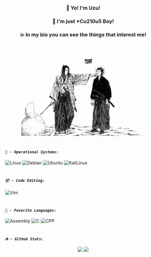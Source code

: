 #

<div align="center">
  <h3>👋 Yo! I'm Uzu!</h3>
  <h3> 🤡 I'm just *Cu210u5 Boy! </h3>
  <h3> 💥 In my bio you can see the things that interest me! </h3>
</div>

<p align="center"><img width = 400 src="meme.gif"></p>

#

#### _```🚀 - Operational Systems:```_
![Linux](https://img.shields.io/badge/Linux-FCC624?style=for-the-badge&logo=linux&logoColor=black)
![Debian](https://img.shields.io/badge/Debian-D70A53?style=for-the-badge&logo=debian&logoColor=white)
![Ubuntu](https://img.shields.io/badge/Ubuntu-E95420?style=for-the-badge&logo=ubuntu&logoColor=white)
![KaliLinux](https://img.shields.io/badge/Kali_Linux-557C94?style=for-the-badge&logo=kali-linux&logoColor=white)

#

#### _```📦 - Code Editing:```_
![Vim](https://img.shields.io/badge/VIM-%2311AB00.svg?style=for-the-badge&logo=vim&logoColor=white)

#

#### _```👾 - Favorite Languages:```_
![Assembly](https://img.shields.io/badge/_-ASM-6E4C13.svg?style=for-the-badge)
![C](https://img.shields.io/badge/c-%2300599C.svg?style=for-the-badge&logo=c&logoColor=white)
![CPP](https://img.shields.io/badge/c++-%2300599C.svg?style=for-the-badge&logo=c%2B%2B&logoColor=white)

#

#### _```🔥 - Github Stats:```_ 
<div align="center">
  <img src="https://github-readme-stats.vercel.app/api?username=hellouzu&theme=tokyonight">
  <img src="https://github-readme-stats.vercel.app/api/top-langs/?username=hellouzu&theme=tokyonight">
</div>

#
